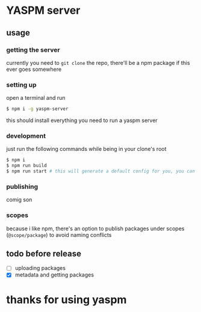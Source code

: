 # YASPM server

## usage

### getting the server
currently you need to `git clone` the repo, there'll be a npm package if this ever goes somewhere

### setting up
open a terminal and run
```sh
$ npm i -g yaspm-server
```
this should install everything you need to run a yaspm server


### development
just run the following commands while being in your clone's root
```sh
$ npm i
$ npm run build
$ npm run start # this will generate a default config for you, you can customize it in config.json at the root
```

### publishing
comig son

### scopes
because i like npm, there's an option to publish packages under scopes (`@scope/package`) to avoid naming conflicts

## todo before release
- [ ] uploading packages
- [x] metadata and getting packages

# thanks for using yaspm